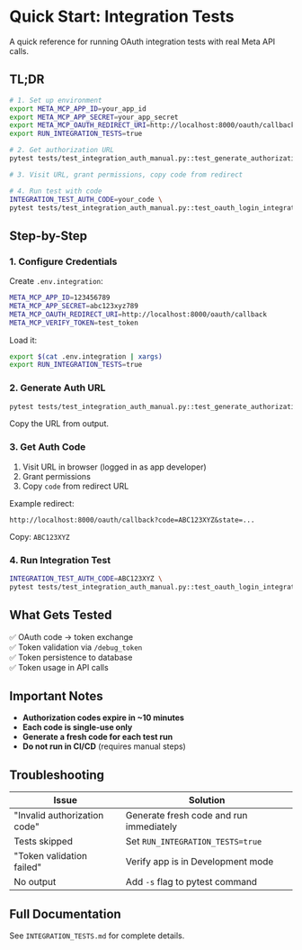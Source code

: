# Quick Start: Integration Tests

A quick reference for running OAuth integration tests with real Meta API calls.

## TL;DR

```bash
# 1. Set up environment
export META_MCP_APP_ID=your_app_id
export META_MCP_APP_SECRET=your_app_secret  
export META_MCP_OAUTH_REDIRECT_URI=http://localhost:8000/oauth/callback
export RUN_INTEGRATION_TESTS=true

# 2. Get authorization URL
pytest tests/test_integration_auth_manual.py::test_generate_authorization_url -v -s

# 3. Visit URL, grant permissions, copy code from redirect

# 4. Run test with code
INTEGRATION_TEST_AUTH_CODE=your_code \
pytest tests/test_integration_auth_manual.py::test_oauth_login_integration -v -s
```

## Step-by-Step

### 1. Configure Credentials

Create `.env.integration`:
```bash
META_MCP_APP_ID=123456789
META_MCP_APP_SECRET=abc123xyz789
META_MCP_OAUTH_REDIRECT_URI=http://localhost:8000/oauth/callback
META_MCP_VERIFY_TOKEN=test_token
```

Load it:
```bash
export $(cat .env.integration | xargs)
export RUN_INTEGRATION_TESTS=true
```

### 2. Generate Auth URL

```bash
pytest tests/test_integration_auth_manual.py::test_generate_authorization_url -v -s
```

Copy the URL from output.

### 3. Get Auth Code

1. Visit URL in browser (logged in as app developer)
2. Grant permissions
3. Copy `code` from redirect URL

Example redirect:
```
http://localhost:8000/oauth/callback?code=ABC123XYZ&state=...
```

Copy: `ABC123XYZ`

### 4. Run Integration Test

```bash
INTEGRATION_TEST_AUTH_CODE=ABC123XYZ \
pytest tests/test_integration_auth_manual.py::test_oauth_login_integration -v -s
```

## What Gets Tested

✅ OAuth code → token exchange  
✅ Token validation via `/debug_token`  
✅ Token persistence to database  
✅ Token usage in API calls  

## Important Notes

- **Authorization codes expire in ~10 minutes**
- **Each code is single-use only**
- **Generate a fresh code for each test run**
- **Do not run in CI/CD** (requires manual steps)

## Troubleshooting

| Issue | Solution |
|-------|----------|
| "Invalid authorization code" | Generate fresh code and run immediately |
| Tests skipped | Set `RUN_INTEGRATION_TESTS=true` |
| "Token validation failed" | Verify app is in Development mode |
| No output | Add `-s` flag to pytest command |

## Full Documentation

See `INTEGRATION_TESTS.md` for complete details.
